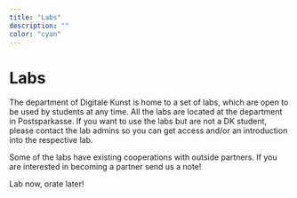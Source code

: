 ```yaml
---
title: "Labs"
description: ""
color: "cyan"
---
```

# Labs

The department of Digitale Kunst is home to a set of labs, which are open to be used by students at any time. All the labs are located at the department in Postsparkasse. If you want to use the labs but are not a DK student, please contact the lab admins so you can get access and/or an introduction into the respective lab.

Some of the labs have existing cooperations with outside partners. If you are interested in becoming a partner send us a note!

Lab now, orate later!